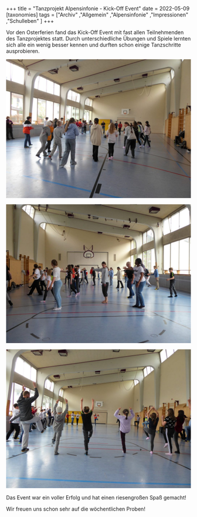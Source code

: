 +++
title = "Tanzprojekt Alpensinfonie - Kick-Off Event"
date = 2022-05-09
[taxonomies]
tags = ["Archiv" ,"Allgemein" ,"Alpensinfonie" ,"Impressionen" ,"Schulleben" ]
+++

Vor den Osterferien fand das Kick-Off Event mit fast allen Teilnehmenden des Tanzprojektes statt. Durch unterschiedliche Übungen und Spiele lernten sich alle ein wenig besser kennen und durften schon einige Tanzschritte ausprobieren.

[![](images/Kick-Off-1024x768.jpg)](https://volksschule-partenkirchen.de/wp-content/uploads/Kick-Off-scaled.jpg)

[![](images/Kick-Off-3-1024x768.jpg)](https://volksschule-partenkirchen.de/wp-content/uploads/Kick-Off-3-scaled.jpg)

[![](images/Kick-Off-2-1024x768.jpg)](https://volksschule-partenkirchen.de/wp-content/uploads/Kick-Off-2-scaled.jpg)

Das Event war ein voller Erfolg und hat einen riesengroßen Spaß gemacht!

Wir freuen uns schon sehr auf die wöchentlichen Proben!
